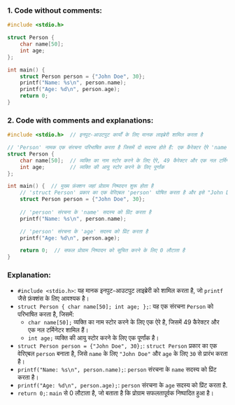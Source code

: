 ### **1. Code without comments:**
```c
#include <stdio.h>

struct Person {
    char name[50];
    int age;
};

int main() {
    struct Person person = {"John Doe", 30};
    printf("Name: %s\n", person.name);
    printf("Age: %d\n", person.age);
    return 0;
}
```

### **2. Code with comments and explanations:**
```c
#include <stdio.h>  // इनपुट-आउटपुट कार्यों के लिए मानक लाइब्रेरी शामिल करता है

// 'Person' नामक एक संरचना परिभाषित करता है जिसमें दो सदस्य होते हैं: एक कैरेक्टर ऐरे 'name' और एक पूर्णांक 'age'
struct Person {
    char name[50];  // व्यक्ति का नाम स्टोर करने के लिए ऐरे, 49 कैरेक्टर और एक नल टर्मिनेटर के साथ
    int age;        // व्यक्ति की आयु स्टोर करने के लिए पूर्णांक
};

int main() {  // मुख्य फ़ंक्शन जहां प्रोग्राम निष्पादन शुरू होता है
    // 'struct Person' प्रकार का एक वेरिएबल 'person' घोषित करता है और इसे "John Doe" और 30 से प्रारंभ करता है
    struct Person person = {"John Doe", 30};
    
    // 'person' संरचना के 'name' सदस्य को प्रिंट करता है
    printf("Name: %s\n", person.name);

    // 'person' संरचना के 'age' सदस्य को प्रिंट करता है
    printf("Age: %d\n", person.age);

    return 0;  // सफल प्रोग्राम निष्पादन को सूचित करने के लिए 0 लौटाता है
}
```

### Explanation:

- `#include <stdio.h>`: यह मानक इनपुट-आउटपुट लाइब्रेरी को शामिल करता है, जो `printf` जैसे फ़ंक्शंस के लिए आवश्यक है।
- `struct Person { char name[50]; int age; };`: यह एक संरचना `Person` को परिभाषित करता है, जिसमें:
  - `char name[50];` व्यक्ति का नाम स्टोर करने के लिए एक ऐरे है, जिसमें 49 कैरेक्टर और एक नल टर्मिनेटर शामिल हैं।
  - `int age;` व्यक्ति की आयु स्टोर करने के लिए एक पूर्णांक है।
- `struct Person person = {"John Doe", 30};`: `struct Person` प्रकार का एक वेरिएबल `person` बनाता है, जिसे `name` के लिए `"John Doe"` और `age` के लिए `30` से प्रारंभ करता है।
- `printf("Name: %s\n", person.name);`: `person` संरचना के `name` सदस्य को प्रिंट करता है।
- `printf("Age: %d\n", person.age);`: `person` संरचना के `age` सदस्य को प्रिंट करता है.
- `return 0;`: `main` से 0 लौटाता है, जो बताता है कि प्रोग्राम सफलतापूर्वक निष्पादित हुआ है।
